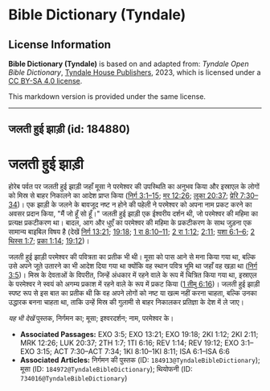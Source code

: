 # Bible Dictionary (Tyndale)

## License Information

**Bible Dictionary (Tyndale)** is based on and adapted from: _Tyndale Open Bible Dictionary_, [Tyndale House Publishers](https://tyndaleopenresources.com/), 2023, which is licensed under a [CC BY-SA 4.0 license](https://creativecommons.org/licenses/by-sa/4.0/legalcode.en).

This markdown version is provided under the same license.



--------------------------------

## जलती हुई झाड़ी (id: 184880)

जलती हुई झाड़ी
==============

होरेब पर्वत पर जलती हुई झाड़ी जहाँ मूसा ने परमेश्वर की उपस्थिति का अनुभव किया और इस्राएल के लोगों को मिस्र से बाहर निकालने का आदेश प्राप्त किया ([निर्ग 3:1–15](https://ref.ly/Exod3:1-Exod3:15); [मर 12:26](https://ref.ly/Mark12:26); [लूका 20:37](https://ref.ly/Luke20:37); [प्रेरि 7:30–34](https://ref.ly/Acts7:30-Acts7:34))। एक झाड़ी के जलने के बावजूद नष्ट न होने की पहेली ने परमेश्वर को अपना नाम प्रकट करने का अवसर प्रदान किया, "मैं जो हूँ सो हूँ।" जलती हुई झाड़ी एक ईश्वरीय दर्शन थी, जो परमेश्वर की महिमा का प्रत्यक्ष प्रकटीकरण था। बादल, आग और धुएँ का परमेश्वर की महिमा के प्रकटीकरण के साथ जुड़ना एक सामान्य बाइबिल विषय है (देखें [निर्ग 13:21](https://ref.ly/Exod13:21); [19:18](https://ref.ly/Exod19:18); [1 रा 8:10–11](https://ref.ly/1Kgs8:10-1Kgs8:11); [2 रा 1:12](https://ref.ly/2Kgs1:12); [2:11](https://ref.ly/2Kgs2:11); [यशा 6:1–6](https://ref.ly/Isa6:1-Isa6:6); [2 थिस्स 1:7](https://ref.ly/2Thess1:7); [प्रका 1:14](https://ref.ly/Rev1:14); [19:12](https://ref.ly/Rev19:12))।

जलती हुई झाड़ी परमेश्वर की पवित्रता का प्रतीक भी थी। मूसा को पास आने से मना किया गया था, बल्कि उसे अपने जूते उतारने का भी आदेश दिया गया था क्योंकि वह स्थान पवित्र भूमि था जहाँ वह खड़ा था ([निर्ग 3:5](https://ref.ly/Exod3:5))। मिस्र के देवताओं के विपरीत, जिन्हें अंधकार में रहने वाले के रूप में चित्रित किया गया था, इस्राएल के परमेश्वर ने स्वयं को अगम्य प्रकाश में रहने वाले के रूप में प्रकट किया ([1 तीमु 6:16](https://ref.ly/1Tim6:16))। जलती हुई झाड़ी स्पष्ट रूप से इस बात का प्रतीक थी कि वह अपने लोगों को नष्ट या खत्म नहीं करना चाहता, बल्कि उनका उद्धारक बनना चाहता था, ताकि उन्हें मिस्र की गुलामी से बाहर निकालकर प्रतिज्ञा के देश में ले जाए।

*यह भी देखें*  पुस्तक, निर्गमन का; मूसा; इश्वरदर्शन; नाम, परमेश्वर के। 

* **Associated Passages:** EXO 3:5; EXO 13:21; EXO 19:18; 2KI 1:12; 2KI 2:11; MRK 12:26; LUK 20:37; 2TH 1:7; 1TI 6:16; REV 1:14; REV 19:12; EXO 3:1–EXO 3:15; ACT 7:30–ACT 7:34; 1KI 8:10–1KI 8:11; ISA 6:1–ISA 6:6
* **Associated Articles:** निर्गमन की पुस्तक  (ID: `184913@TyndaleBibleDictionary`); मूसा (ID: `184972@TyndaleBibleDictionary`); थियोफनी (ID: `734016@TyndaleBibleDictionary`)

